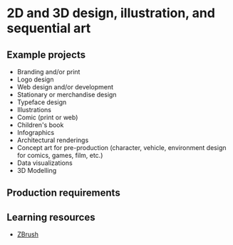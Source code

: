 # 2D and 3D design, illustration, and sequential art



## Example projects

* Branding and/or print
* Logo design
* Web design and/or development
* Stationary or merchandise design
* Typeface design
* Illustrations
* Comic \(print or web\)
* Children's book
* Infographics
* Architectural renderings
* Concept art for pre-production \(character, vehicle, environment design for comics, games, film, etc.\)
* Data visualizations
* 3D Modelling

## Production requirements

## Learning resources

* [ZBrush](https://www.lynda.com/ZBrush-tutorials/ZBrush-2018-Essential-Training/441596-2.html?org=psu.edu)



